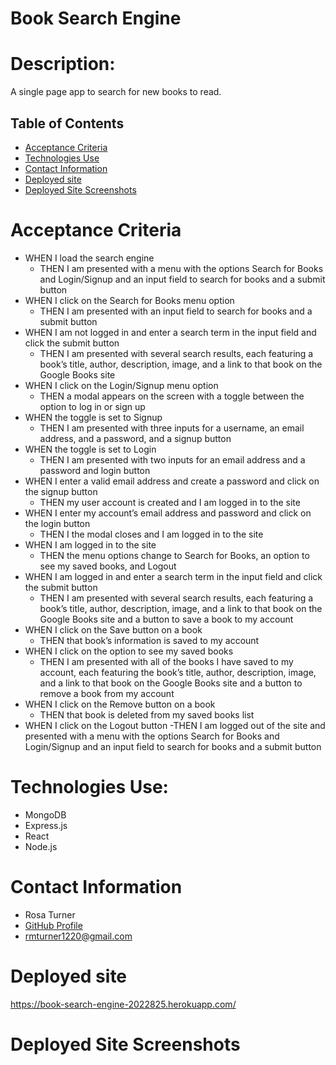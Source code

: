 # Book Search Engine

# Description:
A single page app to search for new books to read.

## Table of Contents
* [Acceptance Criteria](#acceptance-criteria)
* [Technologies Use](#technologies-use)
* [Contact Information](#contact-information)
* [Deployed site](deployed-site)
* [Deployed Site Screenshots](#deployed-site-screenshots)


# Acceptance Criteria
* WHEN I load the search engine
    - THEN I am presented with a menu with the options Search for Books and Login/Signup and an input field to search for books and a submit button
* WHEN I click on the Search for Books menu option
    - THEN I am presented with an input field to search for books and a submit button
* WHEN I am not logged in and enter a search term in the input field and click the submit button
    - THEN I am presented with several search results, each featuring a book’s title, author, description, image, and a link to that book on the Google Books site
* WHEN I click on the Login/Signup menu option
    - THEN a modal appears on the screen with a toggle between the option to log in or sign up
* WHEN the toggle is set to Signup
    - THEN I am presented with three inputs for a username, an email address, and a password, and a signup button
* WHEN the toggle is set to Login
    - THEN I am presented with two inputs for an email address and a password and login button
* WHEN I enter a valid email address and create a password and click on the signup button
    - THEN my user account is created and I am logged in to the site
* WHEN I enter my account’s email address and password and click on the login button
    - THEN I the modal closes and I am logged in to the site
* WHEN I am logged in to the site
    - THEN the menu options change to Search for Books, an option to see my saved books, and Logout
* WHEN I am logged in and enter a search term in the input field and click the submit button
    - THEN I am presented with several search results, each featuring a book’s title, author, description, image, and a link to that book on the Google Books site and a button to save a book to my account
* WHEN I click on the Save button on a book
    - THEN that book’s information is saved to my account
* WHEN I click on the option to see my saved books
    - THEN I am presented with all of the books I have saved to my account, each featuring the book’s title, author, description, image, and a link to that book on the Google Books site and a button to remove a book from my account
* WHEN I click on the Remove button on a book
    - THEN that book is deleted from my saved books list
* WHEN I click on the Logout button
    -THEN I am logged out of the site and presented with a menu with the options Search for Books and Login/Signup and an input field to search for books and a submit button

# Technologies Use:
* MongoDB
* Express.js
* React
* Node.js

# Contact Information
* Rosa Turner
* [GitHub Profile](https://github.com/rturner1220)
* rmturner1220@gmail.com

# Deployed site
https://book-search-engine-2022825.herokuapp.com/

# Deployed Site Screenshots